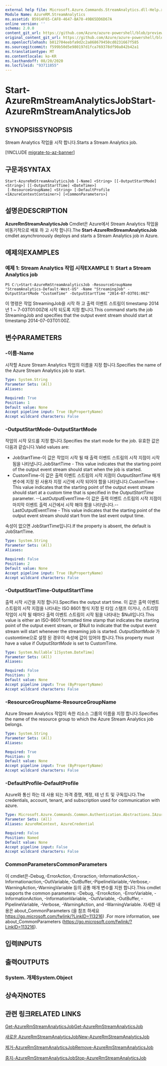 ```yaml
---
external help file: Microsoft.Azure.Commands.StreamAnalytics.dll-Help.xml
Module Name: AzureRM.StreamAnalytics
ms.assetid: B5914F65-CAF8-4647-BA78-49B65DD6D67A
online version: ''
schema: 2.0.0
content_git_url: https://github.com/Azure/azure-powershell/blob/preview/src/ResourceManager/StreamAnalytics/Commands.StreamAnalytics/help/Start-AzureRmStreamAnalyticsJob.md
original_content_git_url: https://github.com/Azure/azure-powershell/blob/preview/src/ResourceManager/StreamAnalytics/Commands.StreamAnalytics/help/Start-AzureRmStreamAnalyticsJob.md
ms.openlocfilehash: b012704eebfa9d2c2a868679450cd0231667f585
ms.sourcegitcommit: f599b50d5e980197d1fca769378df90a842b42a1
ms.translationtype: MT
ms.contentlocale: ko-KR
ms.lasthandoff: 08/20/2020
ms.locfileid: "93711855"
---
```

# <span data-ttu-id="48336-101">Start-AzureRmStreamAnalyticsJob</span><span class="sxs-lookup"><span data-stu-id="48336-101">Start-AzureRmStreamAnalyticsJob</span></span>

## <span data-ttu-id="48336-102">SYNOPSIS</span><span class="sxs-lookup"><span data-stu-id="48336-102">SYNOPSIS</span></span>
<span data-ttu-id="48336-103">Stream Analytics 작업을 시작 합니다.</span><span class="sxs-lookup"><span data-stu-id="48336-103">Starts a Stream Analytics job.</span></span>

[!INCLUDE [migrate-to-az-banner](../../includes/migrate-to-az-banner.md)]

## <span data-ttu-id="48336-104">구문과</span><span class="sxs-lookup"><span data-stu-id="48336-104">SYNTAX</span></span>

```
Start-AzureRmStreamAnalyticsJob [-Name] <String> [[-OutputStartMode] <String>] [[-OutputStartTime] <DateTime>]
 [-ResourceGroupName] <String> [-DefaultProfile <IAzureContextContainer>] [<CommonParameters>]
```

## <span data-ttu-id="48336-105">설명은</span><span class="sxs-lookup"><span data-stu-id="48336-105">DESCRIPTION</span></span>
<span data-ttu-id="48336-106">**AzureRmStreamAnalyticsJob** Cmdlet은 Azure에서 Stream Analytics 작업을 비동기적으로 배포 하 고 시작 합니다.</span><span class="sxs-lookup"><span data-stu-id="48336-106">The **Start-AzureRmStreamAnalyticsJob** cmdlet asynchronously deploys and starts a Stream Analytics job in Azure.</span></span>

## <span data-ttu-id="48336-107">예제의</span><span class="sxs-lookup"><span data-stu-id="48336-107">EXAMPLES</span></span>

### <span data-ttu-id="48336-108">예제 1: Stream Analytics 작업 시작</span><span class="sxs-lookup"><span data-stu-id="48336-108">EXAMPLE 1: Start a Stream Analytics job</span></span>
```
PS C:\>Start-AzureRmStreamAnalyticsJob -ResourceGroupName "StreamAnalytics-Default-West-US" -Name "StreamingJob" -OutputStartMode "CustomTime" -OutputStartTime "2014-07-03T01:00Z"
```

<span data-ttu-id="48336-109">이 명령은 작업 StreamingJob을 시작 하 고 출력 이벤트 스트림이 timestamp 2014 년 1 ~ 7-03T01:00Z에 시작 되도록 지정 합니다.</span><span class="sxs-lookup"><span data-stu-id="48336-109">This command starts the job StreamingJob and specifies that the output event stream should start at timestamp 2014-07-03T01:00Z.</span></span>

## <span data-ttu-id="48336-110">변수</span><span class="sxs-lookup"><span data-stu-id="48336-110">PARAMETERS</span></span>

### <span data-ttu-id="48336-111">-이름</span><span class="sxs-lookup"><span data-stu-id="48336-111">-Name</span></span>
<span data-ttu-id="48336-112">시작할 Azure Stream Analytics 작업의 이름을 지정 합니다.</span><span class="sxs-lookup"><span data-stu-id="48336-112">Specifies the name of the Azure Stream Analytics job to start.</span></span>

```yaml
Type: System.String
Parameter Sets: (All)
Aliases: 

Required: True
Position: 1
Default value: None
Accept pipeline input: True (ByPropertyName)
Accept wildcard characters: False
```

### <span data-ttu-id="48336-113">-OutputStartMode</span><span class="sxs-lookup"><span data-stu-id="48336-113">-OutputStartMode</span></span>
<span data-ttu-id="48336-114">작업의 시작 모드를 지정 합니다.</span><span class="sxs-lookup"><span data-stu-id="48336-114">Specifies the start mode for the job.</span></span>
<span data-ttu-id="48336-115">유효한 값은 다음과 같습니다.</span><span class="sxs-lookup"><span data-stu-id="48336-115">Valid values are:</span></span> 

- <span data-ttu-id="48336-116">JobStartTime-이 값은 작업이 시작 될 때 출력 이벤트 스트림의 시작 지점이 시작 됨을 나타냅니다.</span><span class="sxs-lookup"><span data-stu-id="48336-116">JobStartTime - This value indicates that the starting point of the output event stream should start when the job is started.</span></span>
- <span data-ttu-id="48336-117">CustomTime-이 값은 출력 이벤트 스트림의 시작 지점이 *OutputStartTime* 매개 변수에 지정 된 사용자 지정 시간에 시작 되어야 함을 나타냅니다.</span><span class="sxs-lookup"><span data-stu-id="48336-117">CustomTime - This value indicates that the starting point of the output event stream should start at a custom time that is specified in the *OutputStartTime* parameter.</span></span> 
 <span data-ttu-id="48336-118">--LastOutputEventTime-이 값은 출력 이벤트 스트림의 시작 지점이 마지막 이벤트 출력 시간에서 시작 해야 함을 나타냅니다.</span><span class="sxs-lookup"><span data-stu-id="48336-118">-- LastOutputEventTime - This value indicates that the starting point of the output event stream should start from the last event output time.</span></span>

<span data-ttu-id="48336-119">속성이 없으면 JobStartTime입니다.</span><span class="sxs-lookup"><span data-stu-id="48336-119">If the property is absent, the default is JobStartTime.</span></span>

```yaml
Type: System.String
Parameter Sets: (All)
Aliases: 

Required: False
Position: 2
Default value: None
Accept pipeline input: True (ByPropertyName)
Accept wildcard characters: False
```

### <span data-ttu-id="48336-120">-OutputStartTime</span><span class="sxs-lookup"><span data-stu-id="48336-120">-OutputStartTime</span></span>
<span data-ttu-id="48336-121">출력 시작 시간을 지정 합니다.</span><span class="sxs-lookup"><span data-stu-id="48336-121">Specifies the output start time.</span></span>
<span data-ttu-id="48336-122">이 값은 출력 이벤트 스트림의 시작 지점을 나타내는 ISO 8601 형식 지정 된 타임 스탬프 이거나, 스트리밍 작업이 시작 될 때마다 출력 이벤트 스트림이 시작 됨을 나타내는 $Null입니다.</span><span class="sxs-lookup"><span data-stu-id="48336-122">This value is either an ISO-8601 formatted time stamp that indicates the starting point of the output event stream, or $Null to indicate that the output event stream will start whenever the streaming job is started.</span></span>
<span data-ttu-id="48336-123">*OutputStartMode* 가 customtime으로 설정 된 경우이 속성에 값이 있어야 합니다.</span><span class="sxs-lookup"><span data-stu-id="48336-123">This property must have a value if *OutputStartMode* is set to CustomTime.</span></span>

```yaml
Type: System.Nullable`1[System.DateTime]
Parameter Sets: (All)
Aliases: 

Required: False
Position: 3
Default value: None
Accept pipeline input: True (ByPropertyName)
Accept wildcard characters: False
```

### <span data-ttu-id="48336-124">-ResourceGroupName</span><span class="sxs-lookup"><span data-stu-id="48336-124">-ResourceGroupName</span></span>
<span data-ttu-id="48336-125">Azure Stream Analytics 작업이 속한 리소스 그룹의 이름을 지정 합니다.</span><span class="sxs-lookup"><span data-stu-id="48336-125">Specifies the name of the resource group to which the Azure Stream Analytics job belongs.</span></span>

```yaml
Type: System.String
Parameter Sets: (All)
Aliases: 

Required: True
Position: 0
Default value: None
Accept pipeline input: True (ByPropertyName)
Accept wildcard characters: False
```

### <span data-ttu-id="48336-126">-DefaultProfile</span><span class="sxs-lookup"><span data-stu-id="48336-126">-DefaultProfile</span></span>
<span data-ttu-id="48336-127">Azure와 통신 하는 데 사용 되는 자격 증명, 계정, 테 넌 트 및 구독입니다.</span><span class="sxs-lookup"><span data-stu-id="48336-127">The credentials, account, tenant, and subscription used for communication with azure.</span></span>

```yaml
Type: Microsoft.Azure.Commands.Common.Authentication.Abstractions.IAzureContextContainer
Parameter Sets: (All)
Aliases: AzureRmContext, AzureCredential

Required: False
Position: Named
Default value: None
Accept pipeline input: False
Accept wildcard characters: False
```

### <span data-ttu-id="48336-128">CommonParameters</span><span class="sxs-lookup"><span data-stu-id="48336-128">CommonParameters</span></span>
<span data-ttu-id="48336-129">이 cmdlet은-Debug,-ErrorAction,-Erroraction,-InformationAction,-Informationaction,-OutVariable,-OutBuffer,-PipelineVariable,-Verbose,-WarningAction,-WarningVariable 등의 공통 매개 변수를 지원 합니다.</span><span class="sxs-lookup"><span data-stu-id="48336-129">This cmdlet supports the common parameters: -Debug, -ErrorAction, -ErrorVariable, -InformationAction, -InformationVariable, -OutVariable, -OutBuffer, -PipelineVariable, -Verbose, -WarningAction, and -WarningVariable.</span></span> <span data-ttu-id="48336-130">자세한 내용은 about_CommonParameters (을 참조 하세요 https://go.microsoft.com/fwlink/?LinkID=113216) .</span><span class="sxs-lookup"><span data-stu-id="48336-130">For more information, see about_CommonParameters (https://go.microsoft.com/fwlink/?LinkID=113216).</span></span>

## <span data-ttu-id="48336-131">입력</span><span class="sxs-lookup"><span data-stu-id="48336-131">INPUTS</span></span>

## <span data-ttu-id="48336-132">출력</span><span class="sxs-lookup"><span data-stu-id="48336-132">OUTPUTS</span></span>

### <span data-ttu-id="48336-133">System. 개체</span><span class="sxs-lookup"><span data-stu-id="48336-133">System.Object</span></span>

## <span data-ttu-id="48336-134">상속자</span><span class="sxs-lookup"><span data-stu-id="48336-134">NOTES</span></span>

## <span data-ttu-id="48336-135">관련 링크</span><span class="sxs-lookup"><span data-stu-id="48336-135">RELATED LINKS</span></span>

[<span data-ttu-id="48336-136">Get-AzureRmStreamAnalyticsJob</span><span class="sxs-lookup"><span data-stu-id="48336-136">Get-AzureRmStreamAnalyticsJob</span></span>](./Get-AzureRmStreamAnalyticsJob.md)

[<span data-ttu-id="48336-137">새로운 AzureRmStreamAnalyticsJob</span><span class="sxs-lookup"><span data-stu-id="48336-137">New-AzureRmStreamAnalyticsJob</span></span>](./New-AzureRmStreamAnalyticsJob.md)

[<span data-ttu-id="48336-138">제거-AzureRmStreamAnalyticsJob</span><span class="sxs-lookup"><span data-stu-id="48336-138">Remove-AzureRmStreamAnalyticsJob</span></span>](./Remove-AzureRmStreamAnalyticsJob.md)

[<span data-ttu-id="48336-139">중지-AzureRmStreamAnalyticsJob</span><span class="sxs-lookup"><span data-stu-id="48336-139">Stop-AzureRmStreamAnalyticsJob</span></span>](./Stop-AzureRmStreamAnalyticsJob.md)


